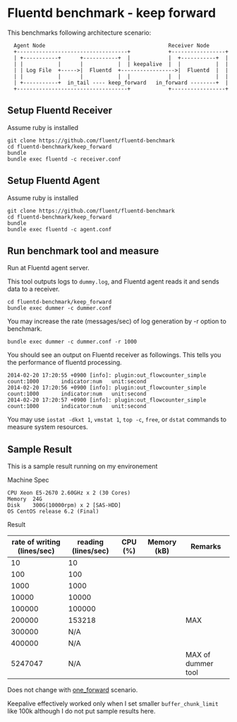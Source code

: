 # Fluentd benchmark - keep forward

This benchmarks following architecture scenario:

```
  Agent Node                                       Receiver Node
  +-----------------------------------+            +-----------------+
  | +-----------+      +-----------+  |            |  +-----------+  |
  | |           |      |           |  | keepalive  |  |           |  |
  | | Log File  +----->|  Fluentd  +----------------->|  Fluentd  |  |
  | |           |      |           |  |            |  |           |  |
  | +-----------+  in_tail ---- keep_forward   in_forward --------+  |
  +-----------------------------------+            +-----------------+
```

## Setup Fluentd Receiver

Assume ruby is installed

```
git clone https://github.com/fluent/fluentd-benchmark
cd fluentd-benchmark/keep_forward
bundle
bundle exec fluentd -c receiver.conf
```

## Setup Fluentd Agent

Assume ruby is installed

```
git clone https://github.com/fluent/fluentd-benchmark
cd fluentd-benchmark/keep_forward
bundle
bundle exec fluentd -c agent.conf
```

## Run benchmark tool and measure

Run at Fluentd agent server. 

This tool outputs logs to `dummy.log`, and Fluentd agent reads it and sends data to a receiver. 

```
cd fluentd-benchmark/keep_forward
bundle exec dummer -c dummer.conf
```

You may increase the rate (messages/sec) of log generation by -r option to benchmark. 

```
bundle exec dummer -c dummer.conf -r 1000
```

You should see an output on Fluentd receiver as followings. This tells you the performance of fluentd processing. 

```
2014-02-20 17:20:55 +0900 [info]: plugin:out_flowcounter_simple count:1000       indicator:num   unit:second
2014-02-20 17:20:56 +0900 [info]: plugin:out_flowcounter_simple count:1000       indicator:num   unit:second
2014-02-20 17:20:57 +0900 [info]: plugin:out_flowcounter_simple count:1000       indicator:num   unit:second
```

You may use `iostat -dkxt 1`, `vmstat 1`, `top -c`, `free`, or `dstat` commands to measure system resources. 

## Sample Result

This is a sample result running on my environement

Machine Spec

```
CPU Xeon E5-2670 2.60GHz x 2 (30 Cores)
Memory  24G
Disk    300G(10000rpm) x 2 [SAS-HDD]
OS CentOS release 6.2 (Final)
```

Result

| rate of writing (lines/sec) | reading (lines/sec)   | CPU (%) | Memory (kB) | Remarks |
|-----------------------------|-----------------------|---------|-------------|---------|
| 10                          | 10                    |         |             |         |
| 100                         | 100                   |         |             |         |
| 1000                        | 1000                  |         |             |         |
| 10000                       | 10000                 |         |             |         |
| 100000                      | 100000                |         |             |         |
| 200000                      | 153218                |         |             | MAX     |
| 300000                      | N/A                   |         |             |         |
| 400000                      | N/A                   |         |             |         |
| 5247047                     | N/A                   |         |             | MAX of dummer tool        |

Does not change with [one_forward](../out_foward) scenario. 

Keepalive effectively worked only when I set smaller `buffer_chunk_limit` like 100k although I do not put sample results here. 
